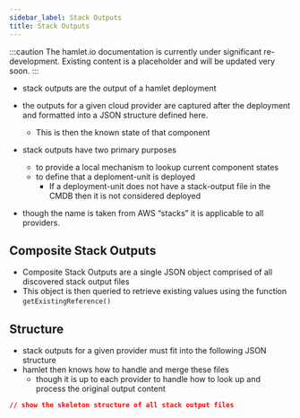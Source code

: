 ```yaml
---
sidebar_label: Stack Outputs
title: Stack Outputs
---
```


:::caution
The hamlet.io documentation is currently under significant re-development. Existing content is a placeholder and will be updated very soon.
:::

* stack outputs are the output of a hamlet deployment
* the outputs for a given cloud provider are captured after the deployment and formatted into a JSON structure defined here.
  * This is then the known state of that component
* stack outputs have two primary purposes
  * to provide a local mechanism to lookup current component states
  * to define that a deploment-unit is deployed
    * If a deployment-unit does not have a stack-output file in the CMDB then it is not considered deployed

* though the name is taken from AWS “stacks” it is applicable to all providers.

## Composite Stack Outputs

* Composite Stack Outputs are a single JSON object comprised of all discovered stack output files
* This object is then queried to retrieve existing values using the function `getExistingReference()`

## Structure

* stack outputs for a given provider must fit into the following JSON structure
* hamlet then knows how to handle and merge these files
  * though it is up to each provider to handle how to look up and process the original output content

```json
// show the skeleton structure of all stack output files
```

